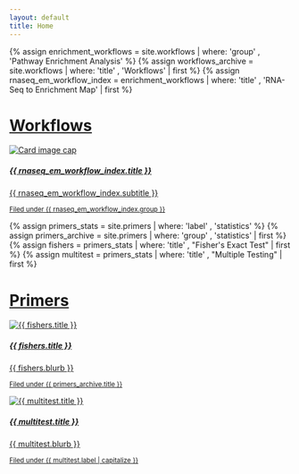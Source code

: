 ```yaml
---
layout: default
title: Home
---
```

<div class="home">
  {% assign enrichment_workflows = site.workflows | where: 'group' , 'Pathway Enrichment Analysis' %}
  {% assign workflows_archive = site.workflows | where: 'title' , 'Workflows' |  first %}
  {% assign rnaseq_em_workflow_index = enrichment_workflows | where: 'title' , 'RNA-Seq to Enrichment Map' | first %}

  <h1 class="display-4">
    <a href="{{ site.baseurl }}/workflows/archive/">
      Workflows
    </a>
  </h1>

  <div class="card mb-3">
    <a href="{{ site.baseurl }}{{ rnaseq_em_workflow_index.url | replace: 'index.html' ,  '' }}">
      <img class="card-img-top" src="{{ site.baseurl }}{{ rnaseq_em_workflow_index.url | replace: 'index.html' , rnaseq_em_workflow_index.cover }}" alt="Card image cap">
      <div class="card-body">
        <h5 class="card-title">{{ rnaseq_em_workflow_index.title }}</h5>
        <p class="card-text">
          {{ rnaseq_em_workflow_index.subtitle }}
        </p>
        <p class="card-text mt-3">
          <small class="text-muted">
            Filed under <a class="do-decorate" href="{{ site.baseurl }}{{ workflows_archive.url }}">{{ rnaseq_em_workflow_index.group }}</a>
          </small>
        </p>
      </div>
    </a>
  </div>


  {% assign primers_stats = site.primers | where: 'label' , 'statistics' %}
  {% assign primers_archive = site.primers | where: 'group' , 'statistics' | first  %}
  {% assign fishers = primers_stats | where: 'title' , "Fisher's Exact Test" | first %}
  {% assign multitest = primers_stats | where: 'title' , "Multiple Testing" | first %}

  <h1 class="display-4">
    <a href="{{ site.baseurl }}/primers/archive/">
      Primers
    </a>
  </h1>
  <div class="card-group">
    <div class="card">
      <a href="{{ site.baseurl }}{{ fishers.url | replace: 'index.html' , '' }}">
        <img class="card-img-top" src="{{ site.baseurl }}{{ fishers.url | replace: 'index.html' , fishers.cover }}" alt="{{ fishers.title }}">
        <div class="card-body">
          <h5 class="card-title">{{ fishers.title }}</h5>
          <p class="card-text">
            {{ fishers.blurb }}
          </p>
          <p class="card-text mt-3">
            <small class="text-muted">
              Filed under <a class="do-decorate" href="{{ site.baseurl }}{{ primers_archive.url }}">{{ primers_archive.title }}</a>
            </small>
          </p>
        </div>
      </a>
    </div>
    <div class="card">
      <a href="{{ site.baseurl }}{{ multitest.url }}">
        <img class="card-img-top" src="{{ site.baseurl }}{{ multitest.url | replace: 'index.html' , multitest.cover }}" alt="{{ multitest.title }}">
        <div class="card-body">
          <h5 class="card-title">{{ multitest.title }}</h5>
          <p class="card-text">
            {{ multitest.blurb }}
          </p>
          <p class="card-text mt-3">
            <small class="text-muted">
              Filed under <a class="do-decorate" href="{{ site.baseurl }}{{ primers_archive.url }}">{{ multitest.label | capitalize }}</a>
            </small>
          </p>
        </div>
      </a>
    </div>
  </div>

</div>
